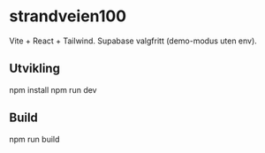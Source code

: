 # strandveien100
Vite + React + Tailwind. Supabase valgfritt (demo-modus uten env).

## Utvikling
npm install
npm run dev

## Build
npm run build

